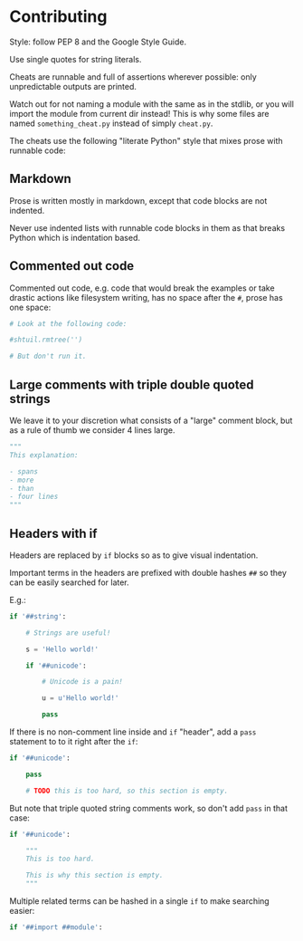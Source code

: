 # Contributing

Style: follow PEP 8 and the Google Style Guide.

Use single quotes for string literals.

Cheats are runnable and full of assertions wherever possible: only unpredictable outputs are printed.

Watch out for not naming a module with the same as in the stdlib, or you will import the module from current dir instead! This is why some files are named `something_cheat.py` instead of simply `cheat.py`.

The cheats use the following "literate Python" style that mixes prose with runnable code:

## Markdown

Prose is written mostly in markdown, except that code blocks are not indented.

Never use indented lists with runnable code blocks in them as that breaks Python which is indentation based.

## Commented out code

Commented out code, e.g. code that would break the examples or take drastic actions like filesystem writing, has no space after the `#`, prose has one space:

```py
# Look at the following code:

#shtuil.rmtree('')

# But don't run it.
```

## Large comments with triple double quoted strings

We leave it to your discretion what consists of a "large" comment block, but as a rule of thumb we consider 4 lines large.

```py
"""
This explanation:

- spans
- more
- than
- four lines
"""
```

## Headers with if

Headers are replaced by `if` blocks so as to give visual indentation.

Important terms in the headers are prefixed with double hashes `##` so they can be easily searched for later.

E.g.:

```py
if '##string':

    # Strings are useful!

    s = 'Hello world!'

    if '##unicode':

        # Unicode is a pain!

        u = u'Hello world!'

        pass
```

If there is no non-comment line inside and `if` "header", add a `pass` statement to to it right after the `if`:

```py
if '##unicode':

    pass

    # TODO this is too hard, so this section is empty.
```

But note that triple quoted string comments work, so don't add `pass` in that case:

```py
if '##unicode':

    """
    This is too hard.

    This is why this section is empty.
    """
```

Multiple related terms can be hashed in a single `if` to make searching easier:

```py
if '##import ##module':
```
